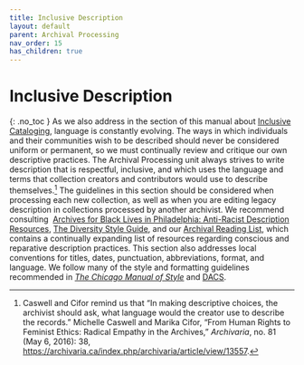 ```yaml
---
title: Inclusive Description
layout: default
parent: Archival Processing
nav_order: 15
has_children: true
---
```

# **Inclusive Description**
{: .no_toc }
As we also address in the section of this manual about [Inclusive Cataloging](https://nypl.github.io/pres-docs/archivalProcessing/Inclusive_cataloging_guidelines.html), language is constantly evolving. The ways in which individuals and their communities wish to be described should never be considered uniform or permanent, so we must continually review and critique our own descriptive practices. The Archival Processing unit always strives to write description that is respectful, inclusive, and which uses the language and terms that collection creators and contributors would use to describe themselves.[^1] The guidelines in this section should be considered when processing each new collection, as well as when you are editing legacy description in collections processed by another archivist. We recommend consulting  [Archives for Black Lives in Philadelphia: Anti-Racist Description Resources](https://archivesforblacklives.files.wordpress.com/2019/10/ardr_final.pdf), [The Diversity Style Guide](https://www.diversitystyleguide.com/), and our [Archival Reading List](https://docs.google.com/spreadsheets/d/1WI9bAG8KKPd9Y8RFm4xYzAPRc_LLUKFg9uJXu_2ZCDE/edit?usp=sharing), which contains a continually expanding list of resources regarding conscious and reparative description practices. This section also addresses local conventions for titles, dates, punctuation, abbreviations, format, and language. We follow many of the style and formatting guidelines recommended in [_The Chicago Manual of Style_](https://www.chicagomanualofstyle.org/book/ed17/backmatter/index/a.html) and [DACS](https://saa-ts-dacs.github.io/).

[^1]: Caswell and Cifor remind us that “In making descriptive choices, the archivist should ask, what language would the creator use to describe the records.” Michelle Caswell and Marika Cifor, “From Human Rights to Feminist Ethics: Radical Empathy in the Archives,” _Archivaria_, no. 81 (May 6, 2016): 38, <https://archivaria.ca/index.php/archivaria/article/view/13557>.
